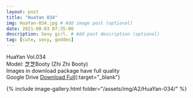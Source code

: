 ```yaml
---
layout: post
title: "HuaYan 034"
img: HuaYan-034.jpg # Add image post (optional)
date: 2021-08-03 07:35:00
description: Sexy girl. # Add post description (optional)
tag: [cute, sexy, goddes]
---
```

HuaYan Vol.034  
Model: 芝芝Booty (Zhi Zhi Booty)    
Images in download package have full quality                    
Google Drive [Download Full](http://gestyy.com/eoFKaK){:target="_blank"}

{% include image-gallery.html folder="/assets/img/A2/HuaYan-034/" %}
